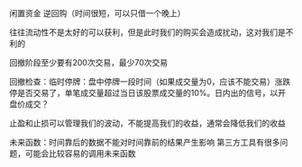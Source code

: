 闲置资金
逆回购（时间很短，可以只借一个晚上）

往往流动性不是太好的可以获利，但是此时我们的购买会造成扰动，这对我们是不利的

回撤阶段至少要有200次交易，最少70次交易

回撤检查：临时停牌：盘中停牌一段时间（如果成交量为0，应该不能交易）涨跌停是否交易了，单笔成交量超过当日该股票成交量的10%。日内出的信号，以开盘价成交？

止盈和止损可以管理我们的波动，不能提高我们的收益，通常会降低我们的收益

未来函数：时间靠后的数据不能对时间靠前的结果产生影响
第三方工具有很多问题，可能会比较容易的调用未来函数
